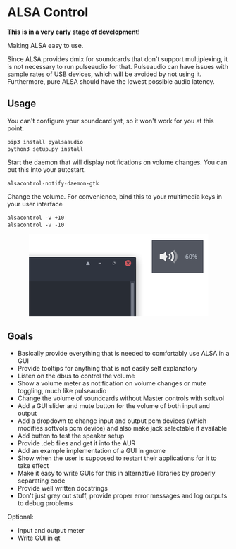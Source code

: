 # ALSA Control

**This is in a very early stage of development!**

Making ALSA easy to use.

Since ALSA provides dmix for soundcards that don't support multiplexing, it is not necessary to run pulseaudio for that.
Pulseaudio can have issues with sample rates of USB devices, which will be avoided by not using it.
Furthermore, pure ALSA should have the lowest possible audio latency.

## Usage

You can't configure your soundcard yet, so it won't work for you at this point.

```
pip3 install pyalsaaudio
python3 setup.py install
```

Start the daemon that will display notifications on volume changes. You can put this into your autostart.

```
alsacontrol-notify-daemon-gtk
```

Change the volume. For convenience, bind this to your multimedia keys in your user interface

```
alsacontrol -v +10
alsacontrol -v -10
```

<p align="center">
    <img src="data/notifications.png"/>
</p>


## Goals

- Basically provide everything that is needed to comfortably use ALSA in a GUI
- Provide tooltips for anything that is not easily self explanatory
- Listen on the dbus to control the volume
- Show a volume meter as notification on volume changes or mute toggling, much like pulseaudio
- Change the volume of soundcards without Master controls with softvol
- Add a GUI slider and mute button for the volume of both input and output
- Add a dropdown to change input and output pcm devices (which modifies softvols pcm device) and also make jack selectable if available
- Add button to test the speaker setup
- Provide .deb files and get it into the AUR
- Add an example implementation of a GUI in gnome
- Show when the user is supposed to restart their applications for it to take effect
- Make it easy to write GUIs for this in alternative libraries by properly separating code
- Provide well written docstrings
- Don't just grey out stuff, provide proper error messages and log outputs to debug problems

Optional:
- Input and output meter
- Write GUI in qt

